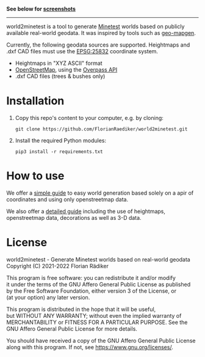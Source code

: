 **See below for [screenshots](#screenshots)**

***

world2minetest is a tool to generate [Minetest](https://www.minetest.net/) worlds based on publicly available real-world geodata. It was inspired by tools such as [geo-mapgen](https://github.com/Gael-de-Sailly/geo-mapgen).

Currently, the following geodata sources are supported. Heightmaps and .dxf CAD files must use the [EPSG:25832](https://epsg.io/25832) coordinate system.
 * Heightmaps in "XYZ ASCII" format
 * [OpenStreetMap](https://openstreetmap.org), using the [Overpass API](https://overpass-turbo.eu/)
 * .dxf CAD files (trees & bushes only)



Installation
============

 1. Copy this repo's content to your computer, e.g. by cloning:
    ```
    git clone https://github.com/FlorianRaediker/world2minetest.git
    ```
 2. Install the required Python modules:
    ```
    pip3 install -r requirements.txt
    ```



How to use
==========

We offer a [simple guide](SimpleGuide.md) to easy world generation based solely on a apir of coordinates and using only openstreetmap data.

We also offer a [detailed guide](DetailedGuide.md) including the use of heightmaps, openstreetmap data, decorations as well as 3-D data.


License
=======
world2minetest - Generate Minetest worlds based on real-world geodata<br>
Copyright (C) 2021-2022  Florian Rädiker

This program is free software: you can redistribute it and/or modify<br>
it under the terms of the GNU Affero General Public License as published<br>
by the Free Software Foundation, either version 3 of the License, or<br>
(at your option) any later version.

This program is distributed in the hope that it will be useful,<br>
but WITHOUT ANY WARRANTY; without even the implied warranty of<br>
MERCHANTABILITY or FITNESS FOR A PARTICULAR PURPOSE.  See the<br>
GNU Affero General Public License for more details.<br>

You should have received a copy of the GNU Affero General Public License<br>
along with this program.  If not, see <https://www.gnu.org/licenses/>.

